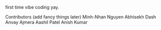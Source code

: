 first time vibe coding yay.

Contributors (add fancy things later)
Minh-Nhan Nguyen
Abhisekh Dash
Anvay Ajmera
Aashil Patel
Anish Kumar

